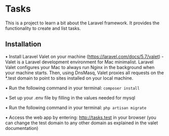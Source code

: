 # Tasks
This is a project to learn a bit about the Laravel framework. It provides the functionality to create and list tasks.

## Installation
• Install Laravel Valet on your machine (https://laravel.com/docs/5.7/valet) - Valet is a Laravel development environment for Mac minimalist. Laravel Valet configures your Mac to always run Nginx in the background when your machine starts. Then, using DnsMasq, Valet proxies all requests on the *.test domain to point to sites installed on your local machine.

• Run the following command in your terminal: `composer install`

• Set up your .env file by filling in the values needed for mysql

• Run the following command in your terminal: `php artisan migrate`

• Access the web app by entering: http://tasks.test in your browser (you can change the test domain to any other domain as explained in the valet documentation)
